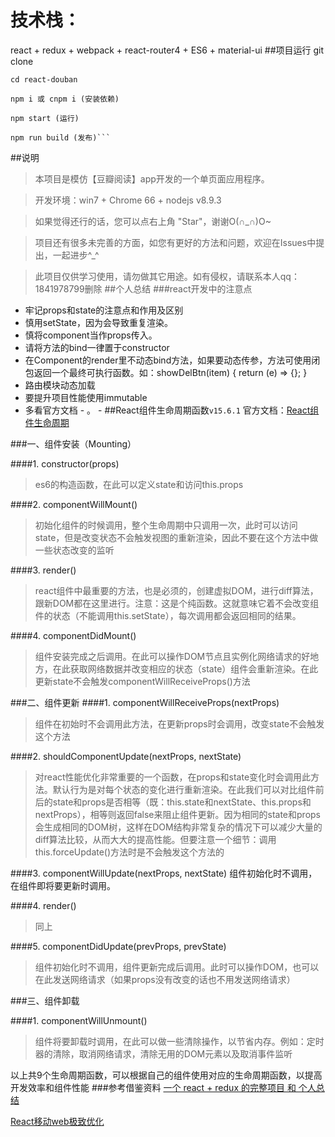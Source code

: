 # 技术栈： #
react + redux + webpack + react-router4 + ES6 + material-ui
##项目运行
    git clone

    cd react-douban

    npm i 或 cnpm i (安装依赖)

    npm start (运行)

    npm run build (发布)```
##说明
> 本项目是模仿【豆瓣阅读】app开发的一个单页面应用程序。

> 开发环境：win7 + Chrome 66 + nodejs v8.9.3

> 如果觉得还行的话，您可以点右上角 "Star"，谢谢O(∩_∩)O~

> 项目还有很多未完善的方面，如您有更好的方法和问题，欢迎在Issues中提出，一起进步^_^

>此项目仅供学习使用，请勿做其它用途。如有侵权，请联系本人qq：1841978799删除
##个人总结
###react开发中的注意点
* 牢记props和state的注意点和作用及区别
* 慎用setState，因为会导致重复渲染。
* 慎将component当作props传入。
* 请将方法的bind一律置于constructor
* 在Component的render里不动态bind方法，如果要动态传参，方法可使用闭包返回一个最终可执行函数。如：showDelBtn(item) { return (e) => {}; }
* 路由模块动态加载
* 要提升项目性能使用immutable
* 多看官方文档 - 。 -
##React组件生命周期函数`v15.6.1`
官方文档：[React组件生命周期](https://facebook.github.io/react/docs/react-component.html "")

###一、组件安装（Mounting）

####1. constructor(props)
> es6的构造函数，在此可以定义state和访问this.props

####2. componentWillMount()
> 初始化组件的时候调用，整个生命周期中只调用一次，此时可以访问state，但是改变状态不会触发视图的重新渲染，因此不要在这个方法中做一些状态改变的监听

####3. render()
>react组件中最重要的方法，也是必须的，创建虚拟DOM，进行diff算法，跟新DOM都在这里进行。注意：这是个纯函数。这就意味它着不会改变组件的状态（不能调用this.setState），每次调用都会返回相同的结果。

####4. componentDidMount()
>组件安装完成之后调用。在此可以操作DOM节点且实例化网络请求的好地方，在此获取网络数据并改变相应的状态（state）组件会重新渲染。在此更新state不会触发componentWillReceiveProps()方法

###二、组件更新
####1. componentWillReceiveProps(nextProps)
>组件在初始时不会调用此方法，在更新props时会调用，改变state不会触发这个方法

####2. shouldComponentUpdate(nextProps, nextState)
>对react性能优化非常重要的一个函数，在props和state变化时会调用此方法。默认行为是对每个状态的变化进行重新渲染。在此我们可以对比组件前后的state和props是否相等（既：this.state和nextState、this.props和nextProps），相等则返回false来阻止组件更新。因为相同的state和props会生成相同的DOM树，这样在DOM结构非常复杂的情况下可以减少大量的diff算法比较，从而大大的提高性能。但要注意一个细节：调用this.forceUpdate()方法时是不会触发这个方法的

####3. componentWillUpdate(nextProps, nextState)
组件初始化时不调用，在组件即将要更新时调用。

####4. render()
>同上

####5. componentDidUpdate(prevProps, prevState)
>组件初始化时不调用，组件更新完成后调用。此时可以操作DOM，也可以在此发送网络请求（如果props没有改变的话也不用发送网络请求）


###三、组件卸载
 
####1. componentWillUnmount()
>组件将要卸载时调用，在此可以做一些清除操作，以节省内存。例如：定时器的清除，取消网络请求，清除无用的DOM元素以及取消事件监听

以上共9个生命周期函数，可以根据自己的组件使用对应的生命周期函数，以提高开发效率和组件性能
###参考借鉴资料
[一个 react + redux 的完整项目 和 个人总结](https://github.com/bailicangdu/react-pxq "一个 react + redux 的完整项目 和 个人总结")

[React移动web极致优化](https://github.com/lcxfs1991/blog/issues/8 "react优化")